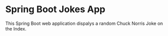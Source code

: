 # Spring Boot Jokes App

This Spring Boot web application dispalys a random Chuck Norris Joke on the Index.
